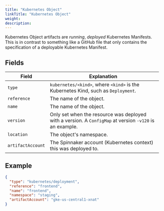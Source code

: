 ```yaml
---
title: "Kubernetes Object"
linkTitle: "Kubernetes Object"
weight: 
description: 
---
```



Kubernetes Object artifacts are _running_, _deployed_ Kubernetes Manifests.
This is in contrast to something like a GitHub file that only contains the
specification of a deployable Kubernetes Manifest.

## Fields

| Field | Explanation |
|-|-----------|
| `type` | `kubernetes/<kind>`, where `<kind>` is the Kubernetes Kind, such as `Deployment`. |
| `reference` | The name of the object. |
| `name` | The name of the object. |
| `version` | Only set when the resource was deployed with a version. A `ConfigMap` at version `-v120` is an example. |
| `location` | The object's namespace. |
| `artifactAccount` | The Spinnaker account (Kubernetes context) this was deployed to. |

## Example

```json
{
  "type": "kubernetes/deployment",
  "reference": "frontend",
  "name": "frontend",
  "namespace": "staging",
  "artifactAccount": "gke-us-central1-xnat"
}
```
